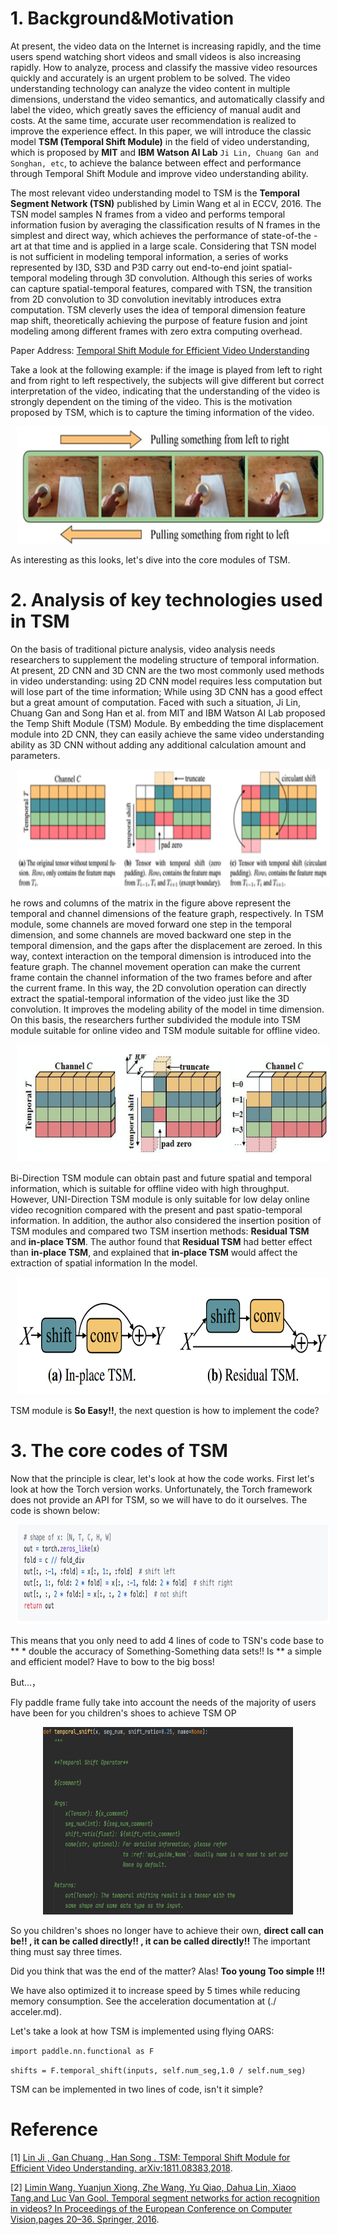 # 1. Background&Motivation
At present, the video data on the Internet is increasing rapidly, and the time users spend watching short videos and small videos is also increasing rapidly. How to analyze, process and classify the massive video resources quickly and accurately is an urgent problem to be solved. The video understanding technology can analyze the video content in multiple dimensions, understand the video semantics, and automatically classify and label the video, which greatly saves the efficiency of manual audit and costs. At the same time, accurate user recommendation is realized to improve the experience effect.
In this paper, we will introduce the classic model **TSM (Temporal Shift Module)** in the field of video understanding, which is proposed by **MIT** and **IBM Watson AI Lab** `Ji Lin, Chuang Gan and Songhan, etc`, to achieve the balance between effect and performance through Temporal Shift Module and improve video understanding ability.

The most relevant video understanding model to TSM is the **Temporal Segment Network (TSN)** published by Limin Wang et al in ECCV, 2016. The TSN model samples N frames from a video and performs temporal information fusion by averaging the classification results of N frames in the simplest and direct way, which achieves the performance of state-of-the -art at that time and is applied in a large scale. Considering that TSN model is not sufficient in modeling temporal information, 
a series of works represented by I3D, S3D and P3D carry out end-to-end joint spatial-temporal modeling through 3D convolution. Although this series of works can capture spatial-temporal features, compared with TSN, the transition from 2D convolution to 3D convolution inevitably introduces extra computation. TSM cleverly uses the idea of temporal dimension feature map shift, theoretically achieving the purpose of feature fusion and joint modeling among different frames with zero extra computing overhead.

Paper Address: [Temporal Shift Module for Efficient Video Understanding](https://arxiv.org/pdf/1811.08383v2.pdf)

Take a look at the following example: if the image is played from left to right and from right to left respectively, the subjects will give different but correct interpretation of the video, indicating that the understanding of the video is strongly dependent on the timing of the video. This is the motivation proposed by TSM, which is to capture the timing information of the video.
<p align="center">
<img src="../../images/temporal.png" height=188 width=500 hspace='10'/> <br />
</p>

As interesting as this looks, let's dive into the core modules of TSM.

# 2. Analysis of key technologies used in TSM

On the basis of traditional picture analysis, video analysis needs researchers to supplement the modeling structure of temporal information. At present, 2D CNN and 3D CNN are the two most commonly used methods in video understanding: using 2D CNN model requires less computation but will lose part of the time information; While using 3D CNN has a good effect but a great amount of computation. Faced with such a situation, Ji Lin, Chuang Gan and Song Han et al. from MIT and IBM Watson AI Lab proposed the Temp Shift Module (TSM) Module. By embedding the time displacement module into 2D CNN, they can easily achieve the same video understanding ability as 3D CNN without adding any additional calculation amount and parameters.
<p align="center">
<img src="../../images/tsm_intr.png" height=188 width=500 hspace='10'/> <br />
</p>

he rows and columns of the matrix in the figure above represent the temporal and channel dimensions of the feature graph, respectively. In TSM module, some channels are moved forward one step in the temporal dimension, and some channels are moved backward one step in the temporal dimension, and the gaps after the displacement are zeroed. In this way, context interaction on the temporal dimension is introduced into the feature graph. The channel movement operation can make the current frame contain the channel information of the two frames before and after the current frame. In this way, the 2D convolution operation can directly extract the spatial-temporal information of the video just like the 3D convolution.
It improves the modeling ability of the model in time dimension. On this basis, the researchers further subdivided the module into TSM module suitable for online video and TSM module suitable for offline video.
<p align="center">
<img src="../../images/tsm_architecture.png" height=188 width=500 hspace='10'/> <br />
</p>

Bi-Direction TSM module can obtain past and future spatial and temporal information, which is suitable for offline video with high throughput. However, UNI-Direction TSM module is only suitable for low delay online video recognition compared with the present and past spatio-temporal information.
In addition, the author also considered the insertion position of TSM modules and compared two TSM insertion methods: **Residual TSM** and **in-place TSM**. The author found that **Residual TSM** had better effect than **in-place TSM**, and explained that **in-place TSM** would affect the extraction of spatial information In the model.
<p align="center">
<img src="../../images/residual_tsm.png" height=188 width=500 hspace='10'/> <br />
</p>

TSM module is  **So Easy!!**, the next question is how to implement the code?

# 3. The core codes of TSM

Now that the principle is clear, let's look at how the code works. First let's look at how the Torch version works. Unfortunately, the Torch framework does not provide an API for TSM, so we will have to do it ourselves. The code is shown below:
<p align="center">
<img src="../../images/torch_tsm.png" height=160 width=500 hspace='10'/> <br />
</p>

This means that you only need to add 4 lines of code to TSN's code base to ** * double the accuracy of Something-Something data sets!! Is ** a simple and efficient model? Have to bow to the big boss!

But...，

Fly paddle frame fully take into account the needs of the majority of users have been for you children's shoes to achieve TSM OP

<p align="center">
<img src="../../images/tsm_op.png" height=300 width=400 hspace='10'/> <br />
</p>

So you children's shoes no longer have to achieve their own, **direct call can be!! , it can be called directly!! , it can be called directly!!** The important thing must say three times.

Did you think that was the end of the matter? Alas! **Too young Too simple !!!**

We have also optimized it to increase speed by 5 times while reducing memory consumption. See the acceleration documentation at (./ acceler.md).

Let's take a look at how TSM is implemented using flying OARS:

`import paddle.nn.functional as F`


`shifts = F.temporal_shift(inputs, self.num_seg,1.0 / self.num_seg)`

TSM can be implemented in two lines of code, isn't it simple?

# Reference
[1] [Lin Ji , Gan Chuang , Han Song . TSM: Temporal Shift Module for Efficient Video Understanding. arXiv:1811.08383,2018](https://arxiv.org/pdf/1811.08383v2.pdf).


[2] [Limin Wang, Yuanjun Xiong, Zhe Wang, Yu Qiao, Dahua Lin, Xiaoo Tang,and Luc Van Gool. Temporal segment networks for action recognition in videos? In Proceedings of the European Conference on Computer Vision,pages 20–36. Springer, 2016](https://arxiv.org/abs/1608.00859).
